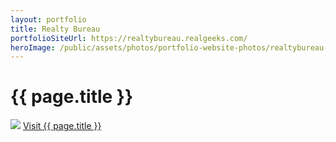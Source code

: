 ```yaml
---
layout: portfolio
title: Realty Bureau
portfolioSiteUrl: https://realtybureau.realgeeks.com/
heroImage: /public/assets/photos/portfolio-website-photos/realtybureau-scr.png
---
```


<div id="our-portfolio">
  <h1>{{ page.title }}</h1>
  <div class="container">
    <img src="{{ site.url }}{{page.heroImage }}" />
    <a class="request-quote" href="{{ page.portfolioSiteUrl }}" target="_blank">Visit {{ page.title }}</a>
  </div>
</div>
